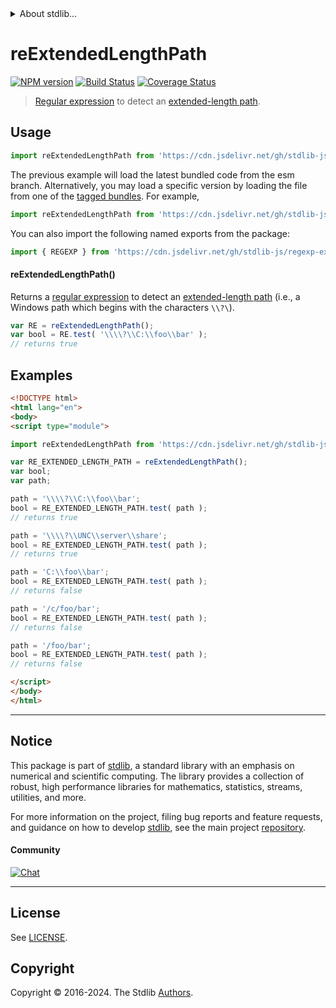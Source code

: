 <!--

@license Apache-2.0

Copyright (c) 2018 The Stdlib Authors.

Licensed under the Apache License, Version 2.0 (the "License");
you may not use this file except in compliance with the License.
You may obtain a copy of the License at

   http://www.apache.org/licenses/LICENSE-2.0

Unless required by applicable law or agreed to in writing, software
distributed under the License is distributed on an "AS IS" BASIS,
WITHOUT WARRANTIES OR CONDITIONS OF ANY KIND, either express or implied.
See the License for the specific language governing permissions and
limitations under the License.

-->


<details>
  <summary>
    About stdlib...
  </summary>
  <p>We believe in a future in which the web is a preferred environment for numerical computation. To help realize this future, we've built stdlib. stdlib is a standard library, with an emphasis on numerical and scientific computation, written in JavaScript (and C) for execution in browsers and in Node.js.</p>
  <p>The library is fully decomposable, being architected in such a way that you can swap out and mix and match APIs and functionality to cater to your exact preferences and use cases.</p>
  <p>When you use stdlib, you can be absolutely certain that you are using the most thorough, rigorous, well-written, studied, documented, tested, measured, and high-quality code out there.</p>
  <p>To join us in bringing numerical computing to the web, get started by checking us out on <a href="https://github.com/stdlib-js/stdlib">GitHub</a>, and please consider <a href="https://opencollective.com/stdlib">financially supporting stdlib</a>. We greatly appreciate your continued support!</p>
</details>

# reExtendedLengthPath

[![NPM version][npm-image]][npm-url] [![Build Status][test-image]][test-url] [![Coverage Status][coverage-image]][coverage-url] <!-- [![dependencies][dependencies-image]][dependencies-url] -->

> [Regular expression][regexp] to detect an [extended-length path][extended-length-path].



<section class="usage">

## Usage

```javascript
import reExtendedLengthPath from 'https://cdn.jsdelivr.net/gh/stdlib-js/regexp-extended-length-path@esm/index.mjs';
```
The previous example will load the latest bundled code from the esm branch. Alternatively, you may load a specific version by loading the file from one of the [tagged bundles](https://github.com/stdlib-js/regexp-extended-length-path/tags). For example,

```javascript
import reExtendedLengthPath from 'https://cdn.jsdelivr.net/gh/stdlib-js/regexp-extended-length-path@v0.2.2-esm/index.mjs';
```

You can also import the following named exports from the package:

```javascript
import { REGEXP } from 'https://cdn.jsdelivr.net/gh/stdlib-js/regexp-extended-length-path@esm/index.mjs';
```

#### reExtendedLengthPath()

Returns a [regular expression][regexp] to detect an [extended-length path][extended-length-path] (i.e., a Windows path which begins with the characters `\\?\`). 

```javascript
var RE = reExtendedLengthPath();
var bool = RE.test( '\\\\?\\C:\\foo\\bar' );
// returns true
```

</section>

<!-- /.usage -->

<section class="examples">

## Examples

<!-- eslint no-undef: "error" -->

```html
<!DOCTYPE html>
<html lang="en">
<body>
<script type="module">

import reExtendedLengthPath from 'https://cdn.jsdelivr.net/gh/stdlib-js/regexp-extended-length-path@esm/index.mjs';

var RE_EXTENDED_LENGTH_PATH = reExtendedLengthPath();
var bool;
var path;

path = '\\\\?\\C:\\foo\\bar';
bool = RE_EXTENDED_LENGTH_PATH.test( path );
// returns true

path = '\\\\?\\UNC\\server\\share';
bool = RE_EXTENDED_LENGTH_PATH.test( path );
// returns true

path = 'C:\\foo\\bar';
bool = RE_EXTENDED_LENGTH_PATH.test( path );
// returns false

path = '/c/foo/bar';
bool = RE_EXTENDED_LENGTH_PATH.test( path );
// returns false

path = '/foo/bar';
bool = RE_EXTENDED_LENGTH_PATH.test( path );
// returns false

</script>
</body>
</html>
```

</section>

<!-- /.examples -->

<!-- Section for related `stdlib` packages. Do not manually edit this section, as it is automatically populated. -->

<section class="related">

</section>

<!-- /.related -->

<!-- Section for all links. Make sure to keep an empty line after the `section` element and another before the `/section` close. -->


<section class="main-repo" >

* * *

## Notice

This package is part of [stdlib][stdlib], a standard library with an emphasis on numerical and scientific computing. The library provides a collection of robust, high performance libraries for mathematics, statistics, streams, utilities, and more.

For more information on the project, filing bug reports and feature requests, and guidance on how to develop [stdlib][stdlib], see the main project [repository][stdlib].

#### Community

[![Chat][chat-image]][chat-url]

---

## License

See [LICENSE][stdlib-license].


## Copyright

Copyright &copy; 2016-2024. The Stdlib [Authors][stdlib-authors].

</section>

<!-- /.stdlib -->

<!-- Section for all links. Make sure to keep an empty line after the `section` element and another before the `/section` close. -->

<section class="links">

[npm-image]: http://img.shields.io/npm/v/@stdlib/regexp-extended-length-path.svg
[npm-url]: https://npmjs.org/package/@stdlib/regexp-extended-length-path

[test-image]: https://github.com/stdlib-js/regexp-extended-length-path/actions/workflows/test.yml/badge.svg?branch=v0.2.2
[test-url]: https://github.com/stdlib-js/regexp-extended-length-path/actions/workflows/test.yml?query=branch:v0.2.2

[coverage-image]: https://img.shields.io/codecov/c/github/stdlib-js/regexp-extended-length-path/main.svg
[coverage-url]: https://codecov.io/github/stdlib-js/regexp-extended-length-path?branch=main

<!--

[dependencies-image]: https://img.shields.io/david/stdlib-js/regexp-extended-length-path.svg
[dependencies-url]: https://david-dm.org/stdlib-js/regexp-extended-length-path/main

-->

[chat-image]: https://img.shields.io/gitter/room/stdlib-js/stdlib.svg
[chat-url]: https://app.gitter.im/#/room/#stdlib-js_stdlib:gitter.im

[stdlib]: https://github.com/stdlib-js/stdlib

[stdlib-authors]: https://github.com/stdlib-js/stdlib/graphs/contributors

[umd]: https://github.com/umdjs/umd
[es-module]: https://developer.mozilla.org/en-US/docs/Web/JavaScript/Guide/Modules

[deno-url]: https://github.com/stdlib-js/regexp-extended-length-path/tree/deno
[deno-readme]: https://github.com/stdlib-js/regexp-extended-length-path/blob/deno/README.md
[umd-url]: https://github.com/stdlib-js/regexp-extended-length-path/tree/umd
[umd-readme]: https://github.com/stdlib-js/regexp-extended-length-path/blob/umd/README.md
[esm-url]: https://github.com/stdlib-js/regexp-extended-length-path/tree/esm
[esm-readme]: https://github.com/stdlib-js/regexp-extended-length-path/blob/esm/README.md
[branches-url]: https://github.com/stdlib-js/regexp-extended-length-path/blob/main/branches.md

[stdlib-license]: https://raw.githubusercontent.com/stdlib-js/regexp-extended-length-path/main/LICENSE

[regexp]: https://developer.mozilla.org/en-US/docs/Web/JavaScript/Guide/Regular_Expressions

[extended-length-path]: https://msdn.microsoft.com/en-us/library/windows/desktop/aa365247(v=vs.85).aspx

</section>

<!-- /.links -->
